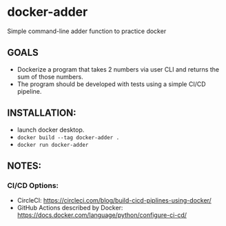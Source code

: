 # docker-adder

Simple command-line adder function to practice docker

## GOALS

- Dockerize a program that takes 2 numbers via user CLI and returns the sum of
  those numbers.
- The program should be developed with tests using a simple CI/CD pipeline.

## INSTALLATION:

- launch docker desktop.
- `docker build --tag docker-adder .`
- `docker run docker-adder`

## NOTES:

### CI/CD Options:

- CircleCI: https://circleci.com/blog/build-cicd-piplines-using-docker/
- GitHub Actions described by Docker:
  https://docs.docker.com/language/python/configure-ci-cd/
